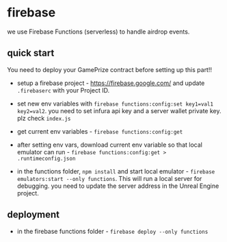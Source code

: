 # firebase
we use Firebase Functions (serverless) to handle airdrop events.

## quick start
You need to deploy your GamePrize contract before setting up this part!!

- setup a firebase project - https://firebase.google.com/ and update `.firebaserc` with your Project ID.

- set new env variables with `firebase functions:config:set key1=val1 key2=val2`. you need to set infura api key and a server wallet private key. plz check `index.js`

- get current env variables - `firebase functions:config:get`

- after setting env vars, download current env variable so that local emulator can run - `firebase functions:config:get > .runtimeconfig.json`

- in the functions folder, `npm install` and start local emulator - `firebase emulators:start --only functions`. This will run a local server for debugging. you need to update the server address in the Unreal Engine project.

## deployment

- in the firebase functions folder - `firebase deploy --only functions`




